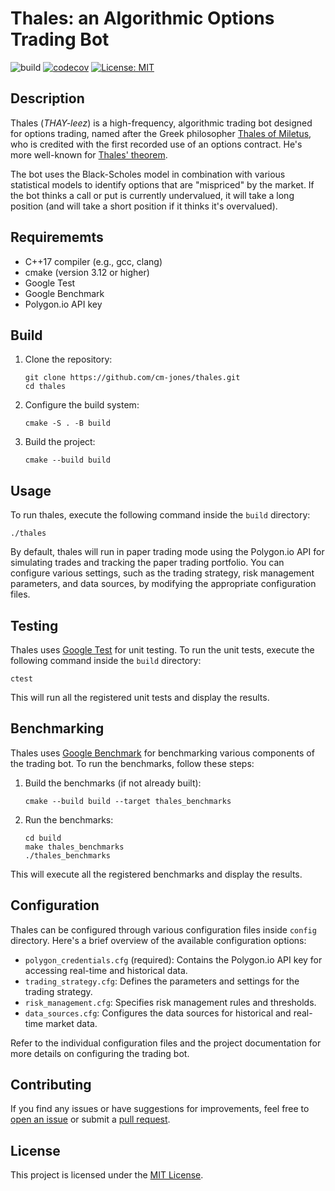 # Thales: an Algorithmic Options Trading Bot

![build](https://github.com/cm-jones/thales/actions/workflows/ci.yml/badge.svg)
[![codecov](https://codecov.io/gh/cm-jones/thales/branch/main/graph/badge.svg?token=fc9ee083-78b6-4e43-bf23-bfa85832df85)](https://codecov.io/gh/cm-jones/thales)
[![License: MIT](https://img.shields.io/badge/License-MIT-yellow.svg)](https://opensource.org/licenses/MIT)

## Description

Thales (*THAY-leez*) is a high-frequency, algorithmic trading bot designed for options trading, named after the Greek philosopher [Thales of Miletus](https://en.wikipedia.org/wiki/Thales_of_Miletus), who is credited with the first recorded use of an options contract. He's more well-known for [Thales' theorem](https://en.m.wikipedia.org/wiki/Thales%27s_theorem#:~:text=In%20geometry%2C%20Thales's%20theorem%20states,ABC%20is%20a%20right%20angle.).

The bot uses the Black-Scholes model in combination with various statistical models to identify options that are "mispriced" by the market. If the bot thinks a call or put is currently undervalued, it will take a long position (and will take a short position if it thinks it's overvalued).

## Requirememts

- C++17 compiler (e.g., gcc, clang)
- cmake (version 3.12 or higher)
- Google Test
- Google Benchmark
- Polygon.io API key

## Build

1. Clone the repository:
   ```
   git clone https://github.com/cm-jones/thales.git
   cd thales
   ```

2. Configure the build system:
   ```
   cmake -S . -B build
   ```

3. Build the project:
   ```
   cmake --build build
   ```

## Usage

To run thales, execute the following command inside the `build` directory:

```
./thales
```

By default, thales will run in paper trading mode using the Polygon.io API for simulating trades and tracking the paper trading portfolio. You can configure various settings, such as the trading strategy, risk management parameters, and data sources, by modifying the appropriate configuration files.

## Testing

Thales uses [Google Test](https://github.com/google/googletest) for unit testing. To run the unit tests, execute the following command inside the `build` directory:

```
ctest
```

This will run all the registered unit tests and display the results.

## Benchmarking

Thales uses [Google Benchmark](https://github.com/google/benchmark) for benchmarking various components of the trading bot. To run the benchmarks, follow these steps:

1. Build the benchmarks (if not already built):
   ```
   cmake --build build --target thales_benchmarks
   ```

2. Run the benchmarks:
   ```
   cd build
   make thales_benchmarks
   ./thales_benchmarks
   ```

This will execute all the registered benchmarks and display the results.

## Configuration

Thales can be configured through various configuration files inside `config` directory. Here's a brief overview of the available configuration options:

- `polygon_credentials.cfg` (required): Contains the Polygon.io API key for accessing real-time and historical data.
- `trading_strategy.cfg`: Defines the parameters and settings for the trading strategy.
- `risk_management.cfg`: Specifies risk management rules and thresholds.
- `data_sources.cfg`: Configures the data sources for historical and real-time market data.

Refer to the individual configuration files and the project documentation for more details on configuring the trading bot.

## Contributing

If you find any issues or have suggestions for improvements, feel free to [open an issue](https://github.com/cm-jones/thales/issues/new) or submit a [pull request](https://github.com/thales/libdsc/compare).

## License

This project is licensed under the [MIT License](LICENSE).
